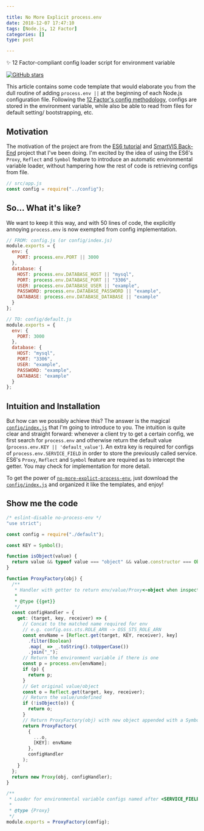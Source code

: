 ```yaml
---

title: No More Explicit process.env
date: 2018-12-07 17:47:10
tags: [Node.js, 12 Factor]
categories: []
type: post

---
```


✨ 12 Factor-compliant config loader script for environment variable

<!-- more -->

<a href="https://github.com/Maecenas/no-more-explict-process-env/" target="_blank"><img src="https://img.shields.io/github/stars/Maecenas/no-more-explict-process-env.svg?style=social" alt="GitHub stars"></img></a>

This article contains some code template that would elaborate you from the dull routine of adding `process.env ||` at the beginning of each Node.js configuration file. Following the [12 Factor's config methodology](https://12factor.net/config), configs are stored in the environment variable, while also be able to read from files for default setting/ bootstrapping, etc. 

## Motivation

The motivation of the project are from the [ES6 tutorial](https://github.com/ruanyf/es6tutorial/) and [SmartVIS Back-End](https://github.com/Maecenas/smart-vis-backend) project that I've been doing. I'm excited by the idea of using the ES6's `Proxy`, `Reflect` and `Symbol` feature to introduce an automatic environmental variable loader, without hampering how the rest of code is retrieving configs from file.

```javascript
// src/app.js
const config = require("../config");
```

## So… What it's like?

We want to keep it this way, and with 50 lines of code, the explicitly annoying `process.env` is now exempted from config implementation.

```javascript
// FROM: config.js (or config/index.js)
module.exports = {
  env: {
    PORT: process.env.PORT || 3000
  },
  database: {
    HOST: process.env.DATABASE_HOST || "mysql",
    PORT: process.env.DATABASE_PORT || "3306",
    USER: process.env.DATABASE_USER || "example",
    PASSWORD: process.env.DATABASE_PASSWORD || "example",
    DATABASE: process.env.DATABASE_DATABASE || "example"
  }
};
```

```javascript
// TO: config/default.js
module.exports = {
  env: {
    PORT: 3000
  },
  database: {
    HOST: "mysql",
    PORT: "3306",
    USER: "example",
    PASSWORD: "example",
    DATABASE: "example"
  }
};
```

## Intuition and Installation

But how can we possibly achieve this? The answer is the magical [`config/index.js`](https://github.com/Maecenas/no-more-explict-process-env/blob/master/config/index.js) that I'm going to introduce to you. The intuition is quite clear and straight forward: whenever a client try to get a certain config, we first search for `process.env` and otherwise return the default value (`process.env.KEY || 'default_value'`). An extra key is required for configs of `process.env.SERVICE_FIELD` in order to store the previously called service. ES6's `Proxy`, `Reflect` and `Symbol` feature are required as to intercept the getter. You may check for implementation for more detail.

To get the power of [`no-more-explict-process-env`](https://github.com/Maecenas/no-more-explict-process-env/), just download the [`config/index.js`](https://github.com/Maecenas/no-more-explict-process-env/blob/master/config/index.js) and organized it like the templates, and enjoy!

## Show me the code

```javascript
/* eslint-disable no-process-env */
"use strict";

const config = require("./default");

const KEY = Symbol();

function isObject(value) {
  return value && typeof value === "object" && value.constructor === Object;
}

function ProxyFactory(obj) {
  /**
   * Handler with getter to return env/value/Proxy<-object when inspecting configs
   *
   * @type {{get}}
   */
  const configHandler = {
    get: (target, key, receiver) => {
      // Concat to the matched name required for env
      // e.g. config.oss.sts.ROLE_ARN -> OSS_STS_ROLE_ARN
      const envName = [Reflect.get(target, KEY, receiver), key]
        .filter(Boolean)
        .map(_ => _.toString().toUpperCase())
        .join("_");
      // Return the environment variable if there is one
      const p = process.env[envName];
      if (p) {
        return p;
      }
      // Get original value/object
      const o = Reflect.get(target, key, receiver);
      // Return the value/undefined
      if (!isObject(o)) {
        return o;
      }
      // Return ProxyFactory(obj) with new object appended with a Symbol key to store envName
      return ProxyFactory(
        {
          ...o,
          [KEY]: envName
        },
        configHandler
      );
    }
  };
  return new Proxy(obj, configHandler);
}

/**
 * Loader for environmental variable configs named after <SERVICE_FIELD> if set else config
 *
 * @type {Proxy}
 */
module.exports = ProxyFactory(config);
```
